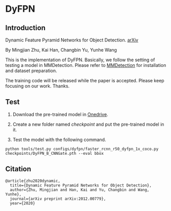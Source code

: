 # DyFPN

## Introduction
Dynamic Feature Pyramid Networks for Object Detection. [arXiv](https://arxiv.org/abs/2012.00779)

By Mingjian Zhu, Kai Han, Changbin Yu, Yunhe Wang


This is the implementation of DyFPN. Basically, we follow the setting of testing 
a model in MMDetection. Please refer to [MMDetection](https://github.com/open-mmlab/mmdetection) for installation and dataset preparation.

The training code will be released while the paper is accepted. Please keep focusing on our work. Thanks.

## Test
1. Download the pre-trained model in [Onedrive](https://westlakeu-my.sharepoint.com/:u:/g/personal/zhumingjian_westlake_edu_cn/ESmbMPHJ3SxDk6HfkwHDrqwBiVZN-fDPNSnNSj4Tq7VGOA?e=CQ8U97).

2. Create a new folder named *checkpoint* and put the pre-trained model in it.

3. Test the model with the following command.
```
python tools/test.py configs/dyfpn/faster_rcnn_r50_dyfpn_1x_coco.py checkpoints/DyFPN_B_CNNGate.pth --eval bbox
```

## Citation
```
@article{zhu2020dynamic,
  title={Dynamic Feature Pyramid Networks for Object Detection},
  author={Zhu, Mingjian and Han, Kai and Yu, Changbin and Wang, Yunhe},
  journal={arXiv preprint arXiv:2012.00779},
  year={2020}

```
